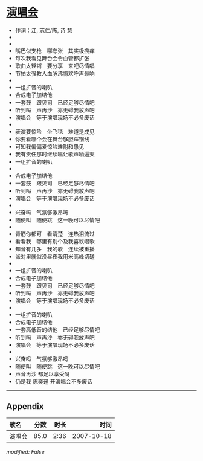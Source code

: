 # [演唱会](https://music.163.com/song?id=65459)

* 作词：江, 志仁/陈, 诗 慧
*
*
* 嘴巴似支枪　哪夸张　其实极痕痒
* 每次我看见舞台会令血管都扩张
* 歌曲太铿锵　要分享　来吧尽情唱
* 节拍太强教人血脉沸腾欢呼声最响
* 
* 一组扩音的喇叭
* 合成电子加结他
* 一套鼓　跟贝司　已经足够尽情吧
* 听到吗　声再沙　亦无碍我放声吧
* 演唱会　等于演唱现场不必多废话
* 
* 表演要惊险　坐飞毯　难道是成见
* 你要看哪个会在舞台够胆踩钢线
* 可知我偏偏爱惊险难附和愚见
* 我有责任那时继续唱让歌声响遍天
* 一组扩音的喇叭
* 
* 合成电子加结他
* 一套鼓　跟贝司　已经足够尽情吧
* 听到吗　声再沙　亦无碍我放声吧
* 演唱会　等于演唱现场不必多废话
* 
* 兴奋吗　气氛够激昂吗
* 随便叫　随便跳　这一晚可以尽情吧
* 
* 青筋你都可　看清楚　连热泪流过
* 看看我　哪里有别个及我喜欢唱歌
* 知音有几多　我的歌　连续被重播
* 派对里就似没昼夜我用米高峰切磋
* 
* 一组扩音的喇叭
* 合成电子加结他
* 一套鼓　跟贝司　已经足够尽情吧
* 听到吗　声再沙　亦无碍我放声吧
* 演唱会　等于演唱现场不必多废话
* 
* 一组扩音的喇叭
* 合成电子加结他
* 一套高低音的结他　已经足够尽情吧
* 听到吗　声再沙　亦无碍我放声吧
* 演唱会　等于演唱现场不必多废话
* 
* 兴奋吗　气氛够激昂吗
* 随便叫　随便跳　这一晚可以尽情吧
* 声音再沙 都足以享受吗
* 仍是我 陈奕迅 开演唱会不多废话


---

## Appendix

|歌名|分数|时长|时间|
|:---|:---:|---:|---:|
|演唱会|85.0|2:36|2007-10-18

*modified: False*